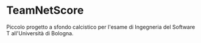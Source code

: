 # TeamNetScore
Piccolo progetto a sfondo calcistico per l'esame di Ingegneria del Software T all'Università di Bologna.

